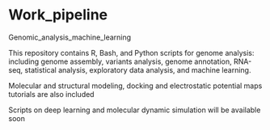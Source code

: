 # Work_pipeline
Genomic_analysis_machine_learning

This repository contains R, Bash, and Python scripts for genome analysis:  including genome assembly, variants analysis, genome annotation, RNA-seq, statistical analysis, exploratory data analysis, and machine learning.

Molecular and structural modeling, docking and electrostatic potential maps tutorials are also included

Scripts on deep learning and molecular dynamic simulation will be available soon


